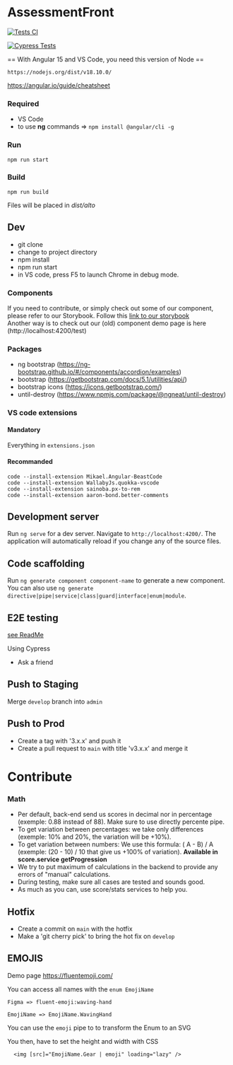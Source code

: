 # AssessmentFront

[![Tests CI](https://github.com/usealto/assessment-front/actions/workflows/unit-tests.yml/badge.svg)](https://github.com/usealto/assessment-front/actions/workflows/unit-tests.yml)

[![Cypress Tests](https://github.com/usealto/assessment-front/actions/workflows/e2e-tests.yml/badge.svg)](https://github.com/usealto/assessment-front/actions/workflows/e2e-tests.yml)

== With Angular 15 and VS Code, you need this version of Node ==

    https://nodejs.org/dist/v18.10.0/

https://angular.io/guide/cheatsheet

### Required

- VS Code
- to use **ng** commands => `npm install @angular/cli -g`

### Run

`npm run start`

### Build

`npm run build`

Files will be placed in _dist/alto_

## Dev

- git clone
- change to project directory
- npm install
- npm run start
- in VS code, press F5 to launch Chrome in debug mode.

### Components

If you need to contribute, or simply check out some of our component, please refer to our Storybook. Follow this [link to our storybook](https://app-doc.usealto.com/)  
Another way is to check out our (old) component demo page is here (http://localhost:4200/test)

### Packages

- ng bootstrap (https://ng-bootstrap.github.io/#/components/accordion/examples)
- bootstrap (https://getbootstrap.com/docs/5.1/utilities/api/)
- bootstrap icons (https://icons.getbootstrap.com/)
- until-destroy (https://www.npmjs.com/package/@ngneat/until-destroy)

### VS code extensions

#### Mandatory

Everything in `extensions.json`

#### Recommanded

```
code --install-extension Mikael.Angular-BeastCode
code --install-extension WallabyJs.quokka-vscode
code --install-extension sainoba.px-to-rem
code --install-extension aaron-bond.better-comments
```

## Development server

Run `ng serve` for a dev server. Navigate to `http://localhost:4200/`. The application will automatically reload if you change any of the source files.

## Code scaffolding

Run `ng generate component component-name` to generate a new component. You can also use `ng generate directive|pipe|service|class|guard|interface|enum|module`.

## E2E testing

[see ReadMe](https://github.com/usealto/assessment-front/blob/main/cypress/README.md)

Using Cypress

- Ask a friend

## Push to Staging

Merge `develop` branch into `admin`

## Push to Prod

- Create a tag with '3.x.x' and push it
- Create a pull request to `main` with title 'v3.x.x' and merge it

# Contribute

### Math

- Per default, back-end send us scores in decimal nor in percentage (exemple: 0.88 instead of 88). Make sure to use directly percente pipe.
- To get variation between percentages: we take only differences (exemple: 10% and 20%, the variation will be +10%).
- To get variation between numbers: We use this formula: ( A - B) / A (exemple: (20 - 10) / 10 that give us +100% of variation). **Available in score.service getProgression**
- We try to put maximum of calculations in the backend to provide any errors of "manual" calculations.
- During testing, make sure all cases are tested and sounds good.
- As much as you can, use score/stats services to help you.

## Hotfix

- Create a commit on `main` with the hotfix
- Make a 'git cherry pick' to bring the hot fix on `develop`

## EMOJIS

Demo page https://fluentemoji.com/

You can access all names with the `enum EmojiName`

```
Figma => fluent-emoji:waving-hand

EmojiName => EmojiName.WavingHand
```

You can use the `emoji` pipe to to transform the Enum to an SVG

You then, have to set the height and width with CSS

```
  <img [src]="EmojiName.Gear | emoji" loading="lazy" />
```
